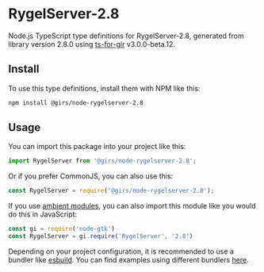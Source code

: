 
# RygelServer-2.8

Node.js TypeScript type definitions for RygelServer-2.8, generated from library version 2.8.0 using [ts-for-gir](https://github.com/gjsify/ts-for-gjs) v3.0.0-beta.12.

## Install

To use this type definitions, install them with NPM like this:
```bash
npm install @girs/node-rygelserver-2.8
```

## Usage

You can import this package into your project like this:
```ts
import RygelServer from '@girs/node-rygelserver-2.8';
```

Or if you prefer CommonJS, you can also use this:
```ts
const RygelServer = require('@girs/node-rygelserver-2.8');
```

If you use [ambient modules](https://github.com/gjsify/ts-for-gir/tree/main/packages/cli#ambient-modules), you can also import this module like you would do this in JavaScript:

```ts
const gi = require('node-gtk')
const RygelServer = gi.require('RygelServer', '2.8')
```

Depending on your project configuration, it is recommended to use a bundler like [esbuild](https://esbuild.github.io/). You can find examples using different bundlers [here](https://github.com/gjsify/ts-for-gir/tree/main/examples).